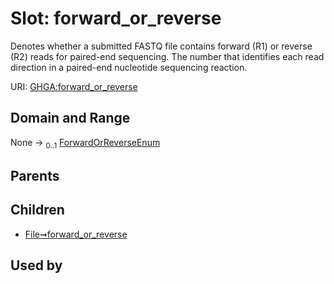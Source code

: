 
# Slot: forward_or_reverse


Denotes whether a submitted FASTQ file contains forward (R1) or reverse (R2) reads for paired-end sequencing. The number that identifies each read direction in a paired-end nucleotide sequencing reaction.

URI: [GHGA:forward_or_reverse](https://w3id.org/GHGA/forward_or_reverse)


## Domain and Range

None &#8594;  <sub>0..1</sub> [ForwardOrReverseEnum](ForwardOrReverseEnum.md)

## Parents


## Children

 *  [File➞forward_or_reverse](File_forward_or_reverse.md)

## Used by


